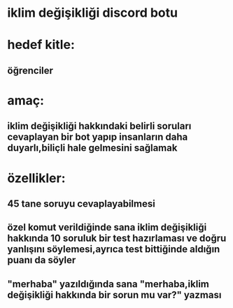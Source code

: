 #  iklim değişikliği discord botu
# hedef kitle:
##  öğrenciler
#  amaç:
##  iklim değişikliği hakkındaki belirli soruları cevaplayan bir bot yapıp insanların daha duyarlı,biliçli hale gelmesini sağlamak
#  özellikler:
##  45 tane soruyu cevaplayabilmesi
##  özel komut verildiğinde sana iklim değişikliği hakkında 10 soruluk bir test hazırlaması ve doğru yanlışını söylemesi,ayrıca test bittiğinde aldığın puanı da söyler
## "merhaba" yazıldığında sana "merhaba,iklim değişikliği hakkında bir sorun mu var?" yazması
